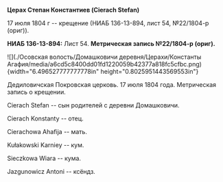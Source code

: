 **Церах Степан Константиев (Cierach Stefan)**

17 июля 1804 г -- крещение (НИАБ 136-13-894, лист 54, №22/1804-р
(ориг)).

**НИАБ 136-13-894:** Лист 54. **Метрическая запись №22/1804-р (ориг).**

![](./Осовская волость/Домашковичи деревня/Церахи/Константы Агафия/media/a6cd5c8400dd01fd1220059b42377a818fc5cfbc.png){width="6.496527777777778in"
height="0.8025951443569553in"}

Дедиловичская Покровская церковь. 17 июля 1804 года. Метрическая запись
о крещении.

Cierach Stefan -- сын родителей с деревни Домашковичи.

Cierach Konstanty -- отец.

Cierachowa Ahafija -- мать.

Kułakowski Karniey -- кум.

Sieczkowa Wiara -- кума.

Jazgunowicz Antoni -- ксёндз.
